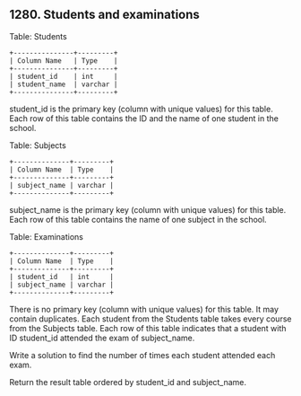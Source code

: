 ## 1280. Students and examinations


Table: Students
```
+---------------+---------+
| Column Name   | Type    |
+---------------+---------+
| student_id    | int     |
| student_name  | varchar |
+---------------+---------+
```
student_id is the primary key (column with unique values) for this table.
Each row of this table contains the ID and the name of one student in the school.

 

Table: Subjects
```
+--------------+---------+
| Column Name  | Type    |
+--------------+---------+
| subject_name | varchar |
+--------------+---------+
```
subject_name is the primary key (column with unique values) for this table.
Each row of this table contains the name of one subject in the school.

 

Table: Examinations
```
+--------------+---------+
| Column Name  | Type    |
+--------------+---------+
| student_id   | int     |
| subject_name | varchar |
+--------------+---------+
```
There is no primary key (column with unique values) for this table. It may contain duplicates.
Each student from the Students table takes every course from the Subjects table.
Each row of this table indicates that a student with ID student_id attended the exam of subject_name.

 

Write a solution to find the number of times each student attended each exam.

Return the result table ordered by student_id and subject_name.

